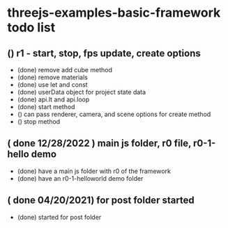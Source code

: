 # threejs-examples-basic-framework todo list

## () r1 - start, stop, fps update, create options
* (done) remove add cube method
* (done) remove materials
* (done) use let and const
* (done) userData object for project state data
* (done) api.lt and api.loop
* (done) start method
* () can pass renderer, camera, and scene options for create method
* () stop method

## ( done 12/28/2022 ) main js folder, r0 file, r0-1-hello demo
* (done) have a main js folder with r0 of the framework
* (done) have an r0-1-helloworld demo folder

## ( done 04/20/2021) for post folder started
* (done) started for post folder


